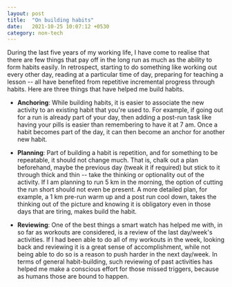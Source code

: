 ```yaml
---
layout: post
title:  "On building habits"
date:   2021-10-25 10:07:12 +0530
category: non-tech
---
```


During the last five years of my working life, I have come to realise that there are few
things that pay off in the long run as much as the ability to form habits easily. In
retrospect, starting to do something like working out every other day, reading at a
particular time of day, preparing for teaching a lesson -- all have benefited from
repetitive incremental progress through habits. Here are three things that have helped me
build habits.

- **Anchoring**: While building habits, it is easier to associate the new activity to an
  existing habit that you're used to. For example, if going out for a run is already part
  of your day, then adding a post-run task like having your pills is easier than
  remembering to have it at 7 am. Once a habit becomes part of the day, it can then become
  an anchor for another new habit.

- **Planning**: Part of building a habit is repetition, and for something to be
  repeatable, it should not change much. That is, chalk out a plan beforehand, maybe the
  previous day (tweak it if required) but stick to it through thick and thin -- take
  the thinking or optionality out of the activity. If I am planning to run 5 km in the
  morning, the option of cutting the run short should not even be present. A more detailed
  plan, for example, a 1 km pre-run warm up and a post run cool down, takes the thinking
  out of the picture and knowing it is obligatory even in those days that are
  tiring, makes build the habit.

- **Reviewing**: One of the best things a smart watch has helped me with, in so far as
  workouts are considered, is a review of the last day/week's activities. If I had been
  able to do all of my workouts in the week, looking back and reviewing it is a great
  sense of accomplishment, while not being able to do so is a reason to push harder in the
  next day/week. In terms of general habit-building, such reviewing of past activities has
  helped me make a conscious effort for those missed triggers, because as humans those are
  bound to happen.
